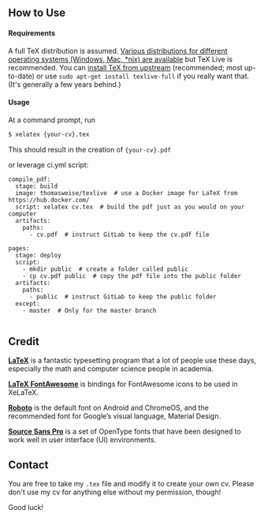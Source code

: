 ## How to Use

#### Requirements

A full TeX distribution is assumed.  [Various distributions for different operating systems (Windows, Mac, \*nix) are available](http://tex.stackexchange.com/q/55437) but TeX Live is recommended.
You can [install TeX from upstream](http://tex.stackexchange.com/q/1092) (recommended; most up-to-date) or use `sudo apt-get install texlive-full` if you really want that.  (It's generally a few years behind.)

#### Usage

At a command prompt, run

```bash
$ xelatex {your-cv}.tex
```

This should result in the creation of ``{your-cv}.pdf``

or leverage ci.yml script:

```
compile_pdf:
  stage: build
  image: thomasweise/texlive  # use a Docker image for LaTeX from https://hub.docker.com/
  script: xelatex cv.tex  # build the pdf just as you would on your computer
  artifacts:
    paths: 
      - cv.pdf  # instruct GitLab to keep the cv.pdf file

pages:
  stage: deploy
  script:
    - mkdir public  # create a folder called public
    - cp cv.pdf public  # copy the pdf file into the public folder
  artifacts:
    paths: 
      - public  # instruct GitLab to keep the public folder
  except:
    - master  # Only for the master branch 


```

## Credit

[**LaTeX**](http://www.latex-project.org) is a fantastic typesetting program that a lot of people use these days, especially the math and computer science people in academia.

[**LaTeX FontAwesome**](https://github.com/furl/latex-fontawesome) is bindings for FontAwesome icons to be used in XeLaTeX.

[**Roboto**](https://github.com/google/roboto) is the default font on Android and ChromeOS, and the recommended font for Google’s visual language, Material Design.

[**Source Sans Pro**](https://github.com/adobe-fonts/source-sans-pro) is a set of OpenType fonts that have been designed to work well in user interface (UI) environments.


## Contact

You are free to take my `.tex` file and modify it to create your own cv. Please don't use my cv for anything else without my permission, though!

Good luck!